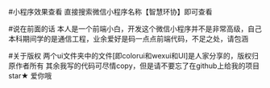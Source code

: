 #小程序效果查看
直接搜索微信小程序名称【智慧环协】即可查看

#说在前面的话
本人是一个前端小白，开发这个微信小程序并不是非常高级，自己本科期间学的是通信工程，业余爱好是码一点点前端代码，不足之处，请包涵

#关于版权
两个ui文件夹中的文件[即colorui和wexui和UI]是人家分享的，版权归原作者所有
其余我写的代码可尽情copy，但是请不要忘了在github上给我的项目star★
爱你哦